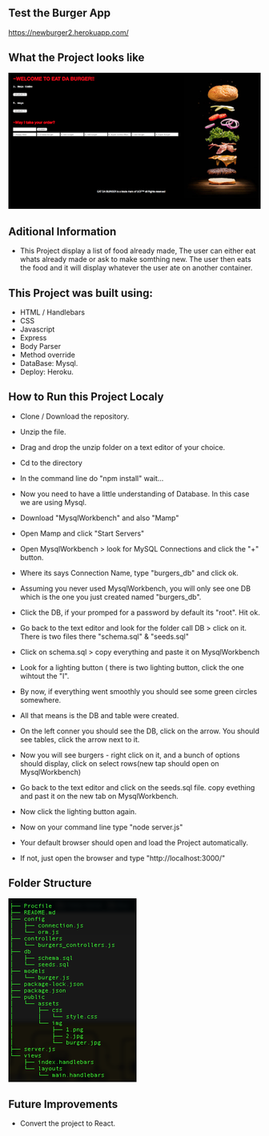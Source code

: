 ## Test the Burger App

https://newburger2.herokuapp.com/

## What the Project looks like

![](public/assets/img/burger.jpg)

## Aditional Information

- This Project display a list of food already made, The user can either eat whats already made or ask to make somthing new. The user then eats the food and it will display whatever the user ate on another container.

## This Project was built using:
- HTML / Handlebars
- CSS
- Javascript
- Express
- Body Parser
- Method override
- DataBase: Mysql.
- Deploy: Heroku.

## How to Run this Project Localy
- Clone / Download the repository.
- Unzip the file.
- Drag and drop the unzip folder on a text editor of your choice.
- Cd to the directory
- In the command line do "npm install" wait...

- Now you need to have a little understanding of Database. In this case we are using Mysql.
- Download "MysqlWorkbench" and also "Mamp"
- Open Mamp and click "Start Servers"
- Open MysqlWorkbench > look for MySQL Connections and click the "+" button.
- Where its says Connection Name, type "burgers_db" and click ok.
- Assuming you never used MysqlWorkbench, you will only see one DB which is the one you just created named "burgers_db".
- Click the DB, if your promped for a password by default its "root". Hit ok.
- Go back to the text editor and look for the folder call DB > click on it. There is two files there "schema.sql" & "seeds.sql"
- Click on schema.sql > copy everything and paste it on MysqlWorkbench 
- Look for a lighting button ( there is two lighting button, click the one wihtout the "I".
- By now, if everything went smoothly you should see some green circles somewhere.
- All that means is the DB and table were created.
- On the left conner you should see the DB, click on the arrow. You should see tables, click the arrow next to it.
- Now you will see burgers - right click on it, and a bunch of options should display, click on select rows(new tap should open on MysqlWorkbench)
- Go back to the text editor and click on the seeds.sql file. copy evething and past it on the new tab on MysqlWorkbench.
- Now click the lighting button again.
- Now on your  command line type "node server.js"
- Your default browser should open and load the Project automatically.
- If not, just open the browser and type "http://localhost:3000/"


## Folder Structure

![](public/assets/img/tree.jpg)

## Future Improvements
- Convert the project to React.

